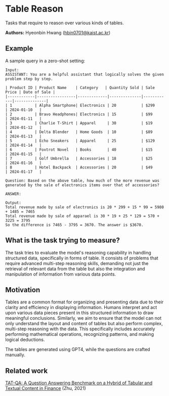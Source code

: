 # Table Reason

Tasks that require to reason over various kinds of tables.

**Authors:** Hyeonbin Hwang (hbin0701@kaist.ac.kr)

## Example

A sample query in a zero-shot setting:

```
Input:
ASSISTANT: You are a helpful assistant that logically solves the given problem step by step.

| Product ID | Product Name    | Category   | Quantity Sold | Sale Price | Date of Sale |
|------------|-----------------|-------------|--------------|------------|--------------|
| 1          | Alpha Smartphone| Electronics | 20           | $299       | 2024-01-10   |
| 2          | Bravo Headphones| Electronics | 15           | $99        | 2024-01-11   |
| 3          | Charlie T-Shirt | Apparel     | 30           | $19        | 2024-01-12   |
| 4          | Delta Blender   | Home Goods  | 10           | $89        | 2024-01-13   |
| 5          | Echo Sneakers   | Apparel     | 25           | $129       | 2024-01-14   |
| 6          | Foxtrot Novel   | Books       | 40           | $15        | 2024-01-15   |
| 7          | Golf Umbrella   | Accessories | 18           | $25        | 2024-01-16   |
| 8          | Hotel Backpack  | Accessories | 20           | $49        | 2024-01-17   |

Question: Based on the above table, how much of the more revenue was generated by the sale of electronics items over that of accessories?

ANSWER: 

Output:
Total revenue made by sale of electronics is 20 * 299 + 15 * 99 = 5980 + 1485 = 7465
Total revenue made by sale of apparael is 30 * 19 + 25 * 129 = 570 + 3225 = 3795
So the difference is 7465 - 3795 = 3670. The answer is $3670.
```

## What is the task trying to measure?

The task tries to evaluate the model's reasoning capability in handling structured data, specifically in forms of table. It consists of problems that require advanced multi-step reasoning skills, demanding not just the retrieval of relevant data from the table but also the integration and manipulation of information from various data points.

## Motivation

Tables are a common format for organizing and presenting data due to their clarity and efficiency in displaying information. Humans interpret and act upon various data pieces present in this structured information to draw meaningful conclusions. Similarly, we aim to ensure that the model can not only understand the layout and content of tables but also perform complex, multi-step reasoning with the data. This specifically includes accurately performing mathematical operations, recognizing patterns, and making logical deductions. 

The tables are generated using GPT4, while the questions are crafted manually.

## Related work

[TAT-QA: A Question Answering Benchmark on a Hybrid of Tabular and Textual Content in Finance](https://arxiv.org/abs/2105.07624) (Zhu, 2021)